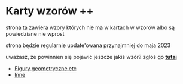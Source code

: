 # Karty wzorów ++

strona ta zawiera wzory których nie ma w kartach w wzorów albo są powiedziane nie wprost

strona będzie regularnie update'owana przynajmniej do maja 2023

uważasz, że powinnien się pojawić jeszcze jakiś wzór? zgłoś go **[tutaj](https://github.com/nougcat/matura/issues)**

- [Figury geometryczne etc](docs/figury)
- [Inne](docs/inne)